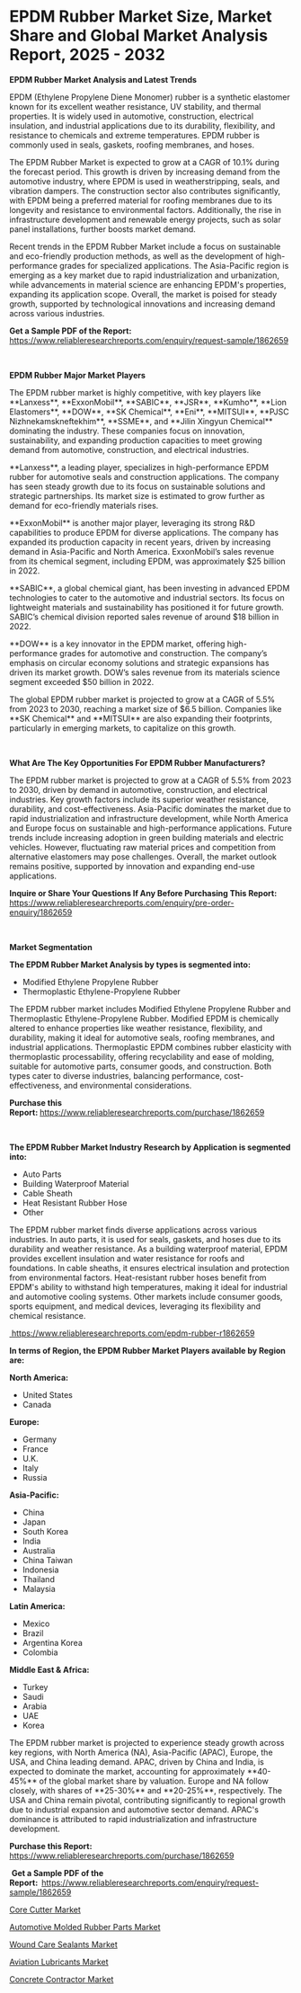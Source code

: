 <p><h1>EPDM Rubber Market Size, Market Share and Global Market Analysis Report, 2025 - 2032</h1></p><p><strong>EPDM Rubber Market Analysis and Latest Trends</strong></p>
<p><p>EPDM (Ethylene Propylene Diene Monomer) rubber is a synthetic elastomer known for its excellent weather resistance, UV stability, and thermal properties. It is widely used in automotive, construction, electrical insulation, and industrial applications due to its durability, flexibility, and resistance to chemicals and extreme temperatures. EPDM rubber is commonly used in seals, gaskets, roofing membranes, and hoses.</p><p>The EPDM Rubber Market is expected to grow at a CAGR of 10.1% during the forecast period. This growth is driven by increasing demand from the automotive industry, where EPDM is used in weatherstripping, seals, and vibration dampers. The construction sector also contributes significantly, with EPDM being a preferred material for roofing membranes due to its longevity and resistance to environmental factors. Additionally, the rise in infrastructure development and renewable energy projects, such as solar panel installations, further boosts market demand.</p><p>Recent trends in the EPDM Rubber Market include a focus on sustainable and eco-friendly production methods, as well as the development of high-performance grades for specialized applications. The Asia-Pacific region is emerging as a key market due to rapid industrialization and urbanization, while advancements in material science are enhancing EPDM's properties, expanding its application scope. Overall, the market is poised for steady growth, supported by technological innovations and increasing demand across various industries.</p></p>
<p><strong>Get a Sample PDF of the Report:&nbsp;</strong> <a href="https://www.reliableresearchreports.com/enquiry/request-sample/1862659?utm_campaign=24&utm_medium=2&utm_source=Github&utm_content=ia&utm_term=24012025&utm_id=epdm-rubber">https://www.reliableresearchreports.com/enquiry/request-sample/1862659</a></p>
<p>&nbsp;</p>
<p><strong>EPDM Rubber Major Market Players</strong></p>
<p><p>The EPDM rubber market is highly competitive, with key players like **Lanxess**, **ExxonMobil**, **SABIC**, **JSR**, **Kumho**, **Lion Elastomers**, **DOW**, **SK Chemical**, **Eni**, **MITSUI**, **PJSC Nizhnekamskneftekhim**, **SSME**, and **Jilin Xingyun Chemical** dominating the industry. These companies focus on innovation, sustainability, and expanding production capacities to meet growing demand from automotive, construction, and electrical industries.</p><p>**Lanxess**, a leading player, specializes in high-performance EPDM rubber for automotive seals and construction applications. The company has seen steady growth due to its focus on sustainable solutions and strategic partnerships. Its market size is estimated to grow further as demand for eco-friendly materials rises.</p><p>**ExxonMobil** is another major player, leveraging its strong R&D capabilities to produce EPDM for diverse applications. The company has expanded its production capacity in recent years, driven by increasing demand in Asia-Pacific and North America. ExxonMobil’s sales revenue from its chemical segment, including EPDM, was approximately $25 billion in 2022.</p><p>**SABIC**, a global chemical giant, has been investing in advanced EPDM technologies to cater to the automotive and industrial sectors. Its focus on lightweight materials and sustainability has positioned it for future growth. SABIC’s chemical division reported sales revenue of around $18 billion in 2022.</p><p>**DOW** is a key innovator in the EPDM market, offering high-performance grades for automotive and construction. The company’s emphasis on circular economy solutions and strategic expansions has driven its market growth. DOW’s sales revenue from its materials science segment exceeded $50 billion in 2022.</p><p>The global EPDM rubber market is projected to grow at a CAGR of 5.5% from 2023 to 2030, reaching a market size of $6.5 billion. Companies like **SK Chemical** and **MITSUI** are also expanding their footprints, particularly in emerging markets, to capitalize on this growth.</p></p>
<p>&nbsp;</p>
<p><strong>What Are The Key Opportunities For EPDM Rubber Manufacturers?</strong></p>
<p><p>The EPDM rubber market is projected to grow at a CAGR of 5.5% from 2023 to 2030, driven by demand in automotive, construction, and electrical industries. Key growth factors include its superior weather resistance, durability, and cost-effectiveness. Asia-Pacific dominates the market due to rapid industrialization and infrastructure development, while North America and Europe focus on sustainable and high-performance applications. Future trends include increasing adoption in green building materials and electric vehicles. However, fluctuating raw material prices and competition from alternative elastomers may pose challenges. Overall, the market outlook remains positive, supported by innovation and expanding end-use applications.</p></p>
<p><strong>Inquire or Share Your Questions If Any Before Purchasing This Report:</strong> <a href="https://www.reliableresearchreports.com/enquiry/pre-order-enquiry/1862659?utm_campaign=24&utm_medium=2&utm_source=Github&utm_content=ia&utm_term=24012025&utm_id=epdm-rubber">https://www.reliableresearchreports.com/enquiry/pre-order-enquiry/1862659</a></p>
<p>&nbsp;</p>
<p><strong>Market Segmentation</strong></p>
<p><strong>The EPDM Rubber Market Analysis by types is segmented into:</strong></p>
<p><ul><li>Modified Ethylene Propylene Rubber</li><li>Thermoplastic Ethylene-Propylene Rubber</li></ul></p>
<p><p>The EPDM rubber market includes Modified Ethylene Propylene Rubber and Thermoplastic Ethylene-Propylene Rubber. Modified EPDM is chemically altered to enhance properties like weather resistance, flexibility, and durability, making it ideal for automotive seals, roofing membranes, and industrial applications. Thermoplastic EPDM combines rubber elasticity with thermoplastic processability, offering recyclability and ease of molding, suitable for automotive parts, consumer goods, and construction. Both types cater to diverse industries, balancing performance, cost-effectiveness, and environmental considerations.</p></p>
<p><strong>Purchase this Report:&nbsp;</strong><a href="https://www.reliableresearchreports.com/purchase/1862659?utm_campaign=24&utm_medium=2&utm_source=Github&utm_content=ia&utm_term=24012025&utm_id=epdm-rubber">https://www.reliableresearchreports.com/purchase/1862659</a></p>
<p>&nbsp;</p>
<p><strong>The EPDM Rubber Market Industry Research by Application is segmented into:</strong></p>
<p><ul><li>Auto Parts</li><li>Building Waterproof Material</li><li>Cable Sheath</li><li>Heat Resistant Rubber Hose</li><li>Other</li></ul></p>
<p><p>The EPDM rubber market finds diverse applications across various industries. In auto parts, it is used for seals, gaskets, and hoses due to its durability and weather resistance. As a building waterproof material, EPDM provides excellent insulation and water resistance for roofs and foundations. In cable sheaths, it ensures electrical insulation and protection from environmental factors. Heat-resistant rubber hoses benefit from EPDM's ability to withstand high temperatures, making it ideal for industrial and automotive cooling systems. Other markets include consumer goods, sports equipment, and medical devices, leveraging its flexibility and chemical resistance.</p></p>
<p><a href="https://www.reliableresearchreports.com/epdm-rubber-r1862659?utm_campaign=24&utm_medium=2&utm_source=Github&utm_content=ia&utm_term=24012025&utm_id=epdm-rubber">&nbsp;https://www.reliableresearchreports.com/epdm-rubber-r1862659</a></p>
<p><strong>In terms of Region, the EPDM Rubber Market Players available by Region are:</strong></p>
<p>
    <p> <strong> North America: </strong>
        <ul>
            <li>United States</li>
            <li>Canada</li>
        </ul>
        </p> 
    <p> <strong> Europe: </strong>
        <ul>
            <li>Germany</li>
            <li>France</li>
            <li>U.K.</li>
            <li>Italy</li>
            <li>Russia</li>
        </ul>
        </p> 
    <p> <strong> Asia-Pacific: </strong>
        <ul>
            <li>China</li>
            <li>Japan</li>
            <li>South Korea</li>
            <li>India</li>
            <li>Australia</li>
            <li>China Taiwan</li>
            <li>Indonesia</li>
            <li>Thailand</li>
            <li>Malaysia</li>
        </ul>
        </p> 
    <p> <strong> Latin America: </strong>
        <ul>
            <li>Mexico</li>
            <li>Brazil</li>
            <li>Argentina Korea</li>
            <li>Colombia</li>
        </ul>
        </p> 
    <p> <strong> Middle East & Africa: </strong>
        <ul>
            <li>Turkey</li>
            <li>Saudi</li>
            <li>Arabia</li>
            <li>UAE</li>
            <li>Korea</li>
        </ul>
    </p>
    </p>
<p><p>The EPDM rubber market is projected to experience steady growth across key regions, with North America (NA), Asia-Pacific (APAC), Europe, the USA, and China leading demand. APAC, driven by China and India, is expected to dominate the market, accounting for approximately **40-45%** of the global market share by valuation. Europe and NA follow closely, with shares of **25-30%** and **20-25%**, respectively. The USA and China remain pivotal, contributing significantly to regional growth due to industrial expansion and automotive sector demand. APAC's dominance is attributed to rapid industrialization and infrastructure development.</p></p>
<p><strong>Purchase this Report: </strong><a href="https://www.reliableresearchreports.com/purchase/1862659?utm_campaign=24&utm_medium=2&utm_source=Github&utm_content=ia&utm_term=24012025&utm_id=epdm-rubber">https://www.reliableresearchreports.com/purchase/1862659</a></p>
<p>&nbsp;<strong>Get a Sample PDF of the Report:&nbsp;&nbsp;</strong><a href="https://www.reliableresearchreports.com/enquiry/request-sample/1862659?utm_campaign=24&utm_medium=2&utm_source=Github&utm_content=ia&utm_term=24012025&utm_id=epdm-rubber">https://www.reliableresearchreports.com/enquiry/request-sample/1862659</a></p>
<p><strong></strong></p>
<p><p><a href="https://www.linkedin.com/pulse/growth-potential-core-cutter-market-trend-analysis-forecasted-gstec?utm_campaign=24&utm_medium=2&utm_source=Github&utm_content=ia&utm_term=24012025&utm_id=epdm-rubber">Core Cutter Market</a></p><p><a href="https://www.linkedin.com/pulse/automotive-molded-rubber-parts-market-demand-revenue-vdjkc?utm_campaign=24&utm_medium=2&utm_source=Github&utm_content=ia&utm_term=24012025&utm_id=epdm-rubber">Automotive Molded Rubber Parts Market</a></p><p><a href="https://github.com/klindsey95/Market-Research-Report-List-1/blob/main/wound-care-sealants-market.md?utm_campaign=24&utm_medium=2&utm_source=Github&utm_content=ia&utm_term=24012025&utm_id=epdm-rubber">Wound Care Sealants Market</a></p><p><a href="https://github.com/delindacallegari68/Market-Research-Report-List-1/blob/main/aviation-lubricants-market.md?utm_campaign=24&utm_medium=2&utm_source=Github&utm_content=ia&utm_term=24012025&utm_id=epdm-rubber">Aviation Lubricants Market</a></p><p><a href="https://www.linkedin.com/pulse/market-analysis-forconcrete-contractor-marketwith-accurate-pih0f?utm_campaign=24&utm_medium=2&utm_source=Github&utm_content=ia&utm_term=24012025&utm_id=epdm-rubber">Concrete Contractor Market</a></p></p>
